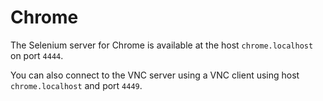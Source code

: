 # Chrome

The Selenium server for Chrome is available at the host ```chrome.localhost``` on port ```4444```.

You can also connect to the VNC server using a VNC client using host ```chrome.localhost``` and port
```4449```.